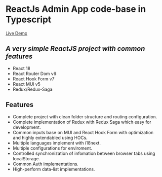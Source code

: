 # ReactJs Admin App code-base in Typescript 

[Live Demo](https://mui-react-ts-tinhcs289.web.app/)

## _A very simple ReactJS project with common features_
- React 18
- React Router Dom v6
- React Hook Form v7
- React MUI v5
- Redux/Redux-Saga

## Features
- Complete project with clean folder structure and routing configuration.
- Complete implementation of Redux with Redux Saga which easy for development.
- Common inputs base on MUI and React Hook Form with optimization and highly extendabled using HOCs.
- Multiple languages implement with i18next.
- Multiple configurations for enviroment.
- Controlled synchronization of infomation between browser tabs using localStorage.
- Common Auth implementations.
- High-perform data-list implementations.


